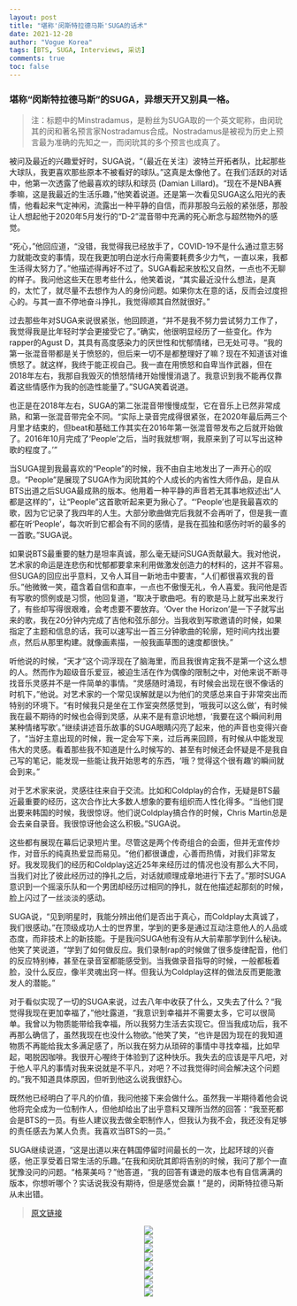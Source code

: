 ```yaml
---
layout: post
title: "堪称'闵斯特拉德马斯'SUGA的话术"
date: 2021-12-28
author: "Vogue Korea"
tags: [BTS, SUGA, Interviews, 采访]
comments: true
toc: false
---
```


### 堪称“闵斯特拉德马斯”的SUGA，异想天开又别具一格。

> 注：标题中的Minstradamus，是粉丝为SUGA取的一个英文昵称，由闵玧其的闵和著名预言家Nostradamus合成。Nostradamus是被视为历史上预言最为准确的先知之一，而闵玧其的多个预言也成真了。

被问及最近的兴趣爱好时，SUGA说，“（最近在关注）波特兰开拓者队，比起那些大球队，我更喜欢那些原本不被看好的球队。”这真是太像他了。在我们活跃的对话中，他第一次透露了他最喜欢的球队和球员 (Damian Lillard)。“现在不是NBA赛季嘛，这是我最近的生活乐趣，”他笑着说道。还是第一次看见SUGA这么阳光的表情，他看起来气定神闲，流露出一种平静的自信，而非那股乌云般的紧张感，那股让人想起他于2020年5月发行的“D-2”混音带中充满的死心断念与超然物外的感觉。

“死心，”他回应道，“没错，我觉得我已经放手了，COVID-19不是什么通过意志努力就能改变的事情，现在我更加明白逆水行舟需要耗费多少力气，一直以来，我都生活得太努力了。”他描述得再好不过了。SUGA看起来放松又自然，一点也不无聊的样子。我问他这些天在思考些什么，他笑着说，“其实最近没什么想法，是真的，太忙了，就尽量不去想作为人的身份问题。如果你太在意的话，反而会过度担心的。与其一直不停地奋斗挣扎，我觉得顺其自然就很好。”

过去那些年对SUGA来说很紧张，他回顾道，“并不是我不努力尝试努力工作了，我觉得我是比年轻时学会更接受它了。”确实，他很明显经历了一些变化。作为rapper的Agust D，其具有高度感染力的厌世性和忧郁情绪，已无处可寻。“我的第一张混音带都是关于愤怒的，但后来一切不是都整理好了嘛？现在不知道该对谁愤怒了。就这样，我终于能正视自己。我一直在用愤怒和自卑当作武器，但在2018年左右，我那自我毁灭的愤怒情绪开始慢慢消退了。我意识到我不能再仅靠着这些情感作为我的创造性能量了。”SUGA笑着说道。

也正是在2018年左右，SUGA的第二张混音带慢慢成型，它在音乐上已然非常成熟，和第一张混音带完全不同。“实际上录音完成得很紧张，在2020年最后两三个月里才结束的，但beat和基础工作其实在2016年第一张混音带发布之后就开始做了。2016年10月完成了‘People’之后，当时我就想‘啊，我原来到了可以写出这种歌的程度了。’”

当SUGA提到我最喜欢的“People”的时候，我不由自主地发出了一声开心的叹息。“People”是展现了SUGA作为闵玧其的个人成长的内省性大师作品，是自从BTS出道之后SUGA最成熟的版本。他用着一种平静的声音若无其事地叙述出“人都是这样的”，让“People”这首歌听起来更为揪心了。“‘People’也是我最喜欢的歌，因为它记录了我四年的人生。大部分歌曲做完后我就不会再听了，但是我一直都在听‘People’，每次听到它都会有不同的感情，是我在孤独和感伤时听的最多的一首歌。”SUGA说。

如果说BTS最重要的魅力是坦率真诚，那么毫无疑问SUGA贡献最大。我对他说，艺术家的命运是连悲伤和忧郁都要拿来利用做激发创造力的材料的，这并不容易。但SUGA的回应出乎意料，又令人耳目一新地击中要害，“人们都很喜欢我的音乐。”他微微一笑，蕴含着自信和直率，一点也不傲慢无礼，令人喜爱。我问他是否有写歌的惯例或是习惯，他回复道，“取决于歌曲吧。有的歌是马上就写出来发行了，有些却写得很艰难，会考虑要不要放弃。‘Over the Horizon’是一下子就写出来的歌，我在20分钟内完成了吉他和弦乐部分。当我收到写歌邀请的时候，如果指定了主题和信息的话，我可以速写出一首三分钟歌曲的轮廓，短时间内找出要点，然后从那里构建。就像画素描，一般我画草图的速度都很快。”

听他说的时候，“天才”这个词浮现在了脑海里，而且我很肯定我不是第一个这么想的人。然而作为超级音乐爱豆，被迫生活在作为偶像的限制之中，对他来说不断寻找音乐灵感并不是一件简单的事情。“灵感随时涌现，有时候会出现在很不像话的时机下，”他说。对艺术家的一个常见误解就是以为他们的灵感总来自于非常突出而特别的环境下。“有时候我只是坐在工作室突然感觉到，‘哦我可以这么做’，有时候我在最不期待的时候也会得到灵感，从来不是有意识地想，‘我要在这个瞬间利用某种情绪写歌’。”继续讲述音乐故事的SUGA眼睛闪亮了起来，他的声音也变得兴奋了，“当好主意出现的时候，我一定会写下来，过后再来回顾，有时候从中能发现伟大的灵感。看着那些我不知道是什么时候写的、甚至有时候还会怀疑是不是我自己写的笔记，能发现一些能让我开始思考的东西，‘哦？觉得这个很有趣’的瞬间就会到来。”

对于艺术家来说，灵感往往来自于交流。比如和Coldplay的合作，无疑是BTS最近最重要的经历，这次合作比大多数人想象的要有组织而人性化得多。“当他们提出要来韩国的时候，我很惊讶。他们说Coldplay搞合作的时候，Chris Martin总是会去亲自录音。我很惊讶他会这么积极。”SUGA说。

这些都有展现在幕后记录短片里。尽管这是两个传奇组合的会面，但并无宣传炒作，对音乐的纯真热爱显而易见。“他们都很谦虚，心善而热情，对我们非常友好。我发现我们的经历和Coldplay这近25年来经历过的情况也没有那么大不同，当我们对比了彼此经历过的挣扎之后，对话就顺理成章地进行下去了。”那时SUGA意识到一个摇滚乐队和一个男团却经历过相同的挣扎，就在他描述起那刻的时候，脸上闪过了一丝淡淡的感动。

SUGA说，“见到明星时，我能分辨出他们是否出于真心，而Coldplay太真诚了，我们很感动。”在顶级成功人士的世界里，学到的更多是通过互动注意他人的人品或态度，而非技术上的新技能。于是我问SUGA他有没有从大前辈那学到什么秘诀。他笑了笑说道，“学到了如何做反应。我们录制rap的时候做了很多旋律配音，他们的反应特别棒，甚至在录音室都能感受到。当我做录音指导的时候，一般都板着脸，没什么反应，像半灵魂出窍一样。但我认为Coldplay这样的做法反而更能激发人的潜能。”

对于看似实现了一切的SUGA来说，过去八年中收获了什么，又失去了什么？“我觉得我现在更加幸福了，”他吐露道，“我意识到幸福并不需要太多，它可以很简单。我曾以为物质能带给我幸福，所以我努力生活去实现它。但当我成功后，我不再那么确信了，虽然我现在也没什么物欲。”他笑了笑，“也许是因为现在的我知道物质不再能给我太多满足感了，所以我在努力从琐碎的事情中寻找幸福，比如早起，喝脱因咖啡。我很开心喔终于体验到了这种快乐。我失去的应该是平凡吧，对于他人平凡的事情对我来说就是不平凡，对吧？不过我觉得时间会解决这个问题的。”我不知道具体原因，但听到他这么说我很舒心。

既然他已经明白了平凡的价值，我问他接下来会做什么。虽然我一半期待着他会说他将完全成为一位制作人，但他却给出了出乎意料又理所当然的回答：“我至死都会是BTS的一员。有些人建议我去做全职制作人，但我认为我不会，我还没有足够的责任感去为某人负责。我喜欢当BTS的一员。”

SUGA继续说道，“这是出道以来在韩国停留时间最长的一次，比起环球的兴奋感，他正享受着日常生活的乐趣。”在我和闵玧其即将告别的时候，我问了那个一直犹豫没问的问题。“格莱美吗？”他答道，“我的回答有谦逊的版本也有自信满满的版本，你想听哪个？实话说我没有期待，但是感觉会赢！”是的，闵斯特拉德马斯从未出错。

> [原文链接](https://www.vogue.co.kr/2021/12/21/%eb%af%bc%ec%8a%a4%ed%8a%b8%eb%9d%bc%eb%8b%a4%eb%ac%b4%ec%8a%a4-%ec%8a%88%ea%b0%80%ec%9d%98-%ed%99%94%eb%b2%95/) 

<center>
  <img src="https://img.vogue.co.kr/vogue/2021/12/style_61c16721b65da.jpg"> 
</center>

<center>
  <img src="https://tva1.sinaimg.cn/large/008i3skNgy1gxtsz6l5x0j30ks0pujsv.jpg"> 
</center>

<center>
  <img src="https://tva1.sinaimg.cn/large/008i3skNgy1gxtsjwrq1rj30ks0pu0ub.jpg"> 
</center>

<center>
  <img src="https://tva1.sinaimg.cn/large/008i3skNgy1gxtskmz1bhj30ks0pudhe.jpg"> 
</center>

<center>
  <img src="https://tva1.sinaimg.cn/large/008i3skNgy1gxtskvck6ej30ks0pu76w.jpg"> 
</center>

<center>
  <img src="https://tva1.sinaimg.cn/large/008i3skNgy1gxtsl4c3s1j30pu0g2q4f.jpg"> 
</center>

<center>
  <img src="https://tva1.sinaimg.cn/large/008i3skNgy1gxtslco7pdj30ks0puwfr.jpg"> 
</center>

<center>
  <img src="https://tva1.sinaimg.cn/large/008i3skNgy1gxtslt1jysj30u011bjuc.jpg"> 
</center>

